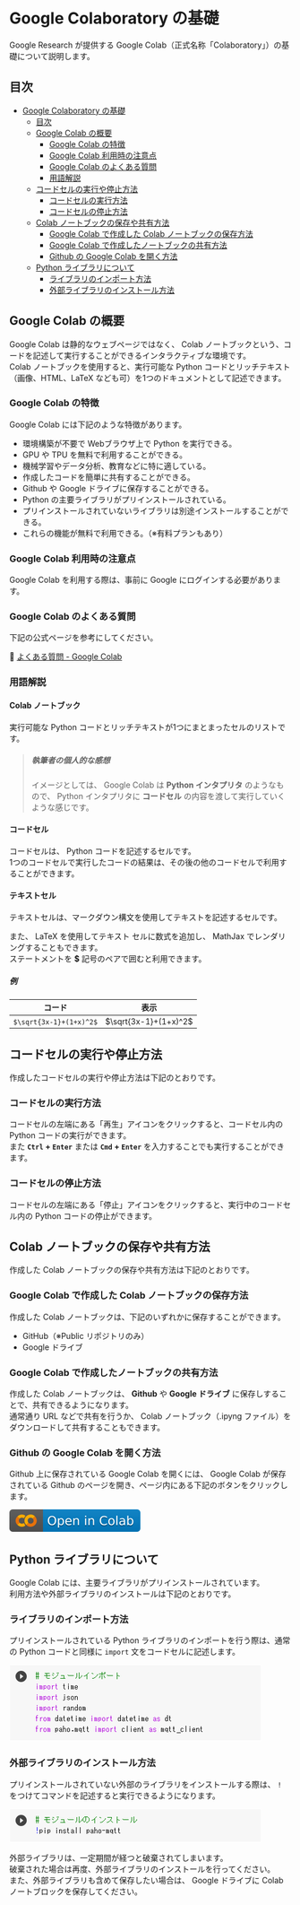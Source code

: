 # Google Colaboratory の基礎

Google Research が提供する Google Colab（正式名称「Colaboratory」）の基礎について説明します。

## 目次

- [Google Colaboratory の基礎](#google-colaboratory-の基礎)
  - [目次](#目次)
  - [Google Colab の概要](#google-colab-の概要)
    - [Google Colab の特徴](#google-colab-の特徴)
    - [Google Colab 利用時の注意点](#google-colab-利用時の注意点)
    - [Google Colab のよくある質問](#google-colab-のよくある質問)
    - [用語解説](#用語解説)
  - [コードセルの実行や停止方法](#コードセルの実行や停止方法)
    - [コードセルの実行方法](#コードセルの実行方法)
    - [コードセルの停止方法](#コードセルの停止方法)
  - [Colab ノートブックの保存や共有方法](#colab-ノートブックの保存や共有方法)
    - [Google Colab で作成した Colab ノートブックの保存方法](#google-colab-で作成した-colab-ノートブックの保存方法)
    - [Google Colab で作成したノートブックの共有方法](#google-colab-で作成したノートブックの共有方法)
    - [Github の Google Colab を開く方法](#github-の-google-colab-を開く方法)
  - [Python ライブラリについて](#python-ライブラリについて)
    - [ライブラリのインポート方法](#ライブラリのインポート方法)
    - [外部ライブラリのインストール方法](#外部ライブラリのインストール方法)

## Google Colab の概要

Google Colab は静的なウェブページではなく、 Colab ノートブックという、コードを記述して実行することができるインタラクティブな環境です。  
Colab ノートブックを使用すると、実行可能な Python コードとリッチテキスト（画像、HTML、LaTeX なども可）を1つのドキュメントとして記述できます。  

### Google Colab の特徴

Google Colab には下記のような特徴があります。

- 環境構築が不要で Webブラウザ上で Python を実行できる。
- GPU や TPU を無料で利用することができる。
- 機械学習やデータ分析、教育などに特に適している。
- 作成したコードを簡単に共有することができる。
- Github や Google ドライブに保存することができる。
- Python の主要ライブラリがプリインストールされている。
- プリインストールされていないライブラリは別途インストールすることができる。
- これらの機能が無料で利用できる。（※有料プランもあり）

### Google Colab 利用時の注意点

Google Colab を利用する際は、事前に Google にログインする必要があります。

### Google Colab のよくある質問

下記の公式ページを参考にしてください。

:link: [よくある質問 - Google Colab](https://research.google.com/colaboratory/faq.html)

### 用語解説

#### Colab ノートブック

実行可能な Python コードとリッチテキストが1つにまとまったセルのリストです。  

> ##### 執筆者の個人的な感想
> イメージとしては、 Google Colab は **Python インタプリタ** のようなもので、 Python インタプリタに **コードセル** の内容を渡して実行していくような感じです。

#### コードセル

コードセルは、 Python コードを記述するセルです。  
1つのコードセルで実行したコードの結果は、その後の他のコードセルで利用することができます。  

#### テキストセル

テキストセルは、マークダウン構文を使用してテキストを記述するセルです。  

また、 LaTeX を使用してテキスト セルに数式を追加し、 MathJax でレンダリングすることもできます。  
ステートメントを **\$** 記号のペアで囲むと利用できます。  

##### 例

|コード|表示|
|---|---|
|`$\sqrt{3x-1}+(1+x)^2$`|$\sqrt{3x-1}+(1+x)^2$|

## コードセルの実行や停止方法

作成したコードセルの実行や停止方法は下記のとおりです。

### コードセルの実行方法

コードセルの左端にある「再生」アイコンをクリックすると、コードセル内の Python コードの実行ができます。  
また **`Ctrl` + `Enter`** または **`Cmd` + `Enter`** を入力することでも実行することができます。  

### コードセルの停止方法

コードセルの左端にある「停止」アイコンをクリックすると、実行中のコードセル内の Python コードの停止ができます。  

## Colab ノートブックの保存や共有方法

作成した Colab ノートブックの保存や共有方法は下記のとおりです。

### Google Colab で作成した Colab ノートブックの保存方法

作成した Colab ノートブックは、下記のいずれかに保存することができます。

- GitHub（※Public リポジトリのみ）
- Google ドライブ

### Google Colab で作成したノートブックの共有方法

作成した Colab ノートブックは、 **Github** や **Google ドライブ** に保存しすることで、共有できるようになります。  
通常通り URL などで共有を行うか、 Colab ノートブック（.ipyng ファイル）をダウンロードして共有することもできます。

### Github の Google Colab を開く方法

Github 上に保存されている Google Colab を開くには、 Google Colab が保存されている Github のページを開き、ページ内にある下記のボタンをクリックします。

![Open in Colab](./imgs/colab-badge.svg)

## Python ライブラリについて

Google Colab には、主要ライブラリがプリインストールされています。  
利用方法や外部ライブラリのインストールは下記のとおりです。

### ライブラリのインポート方法

プリインストールされている Python ライブラリのインポートを行う際は、通常の Python コードと同様に `import` 文をコードセルに記述します。  

![ライブラリのインポート](./imgs/library_import.png)

### 外部ライブラリのインストール方法

プリインストールされていない外部のライブラリをインストールする際は、 `!` をつけてコマンドを記述すると実行できるようになります。

![ライブラリのインストール](./imgs/library_install.png)

外部ライブラリは、一定期間が経つと破棄されてしまいます。  
破棄された場合は再度、外部ライブラリのインストールを行ってください。  
また、外部ライブラリも含めて保存したい場合は、 Google ドライブに Colab ノートブロックを保存してください。

